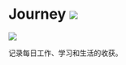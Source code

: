 # Journey ![](https://img.shields.io/badge/License-MIT-blue)

![](https://www.canva.cn/design/DAEgSrRn3oQ/view)

记录每日工作、学习和生活的收获。

